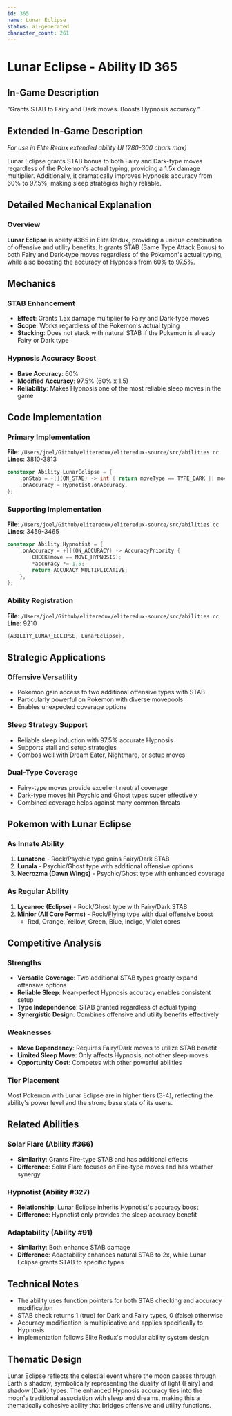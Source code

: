 ```yaml
---
id: 365
name: Lunar Eclipse
status: ai-generated
character_count: 261
---
```


# Lunar Eclipse - Ability ID 365

## In-Game Description
"Grants STAB to Fairy and Dark moves. Boosts Hypnosis accuracy."

## Extended In-Game Description
*For use in Elite Redux extended ability UI (280-300 chars max)*

Lunar Eclipse grants STAB bonus to both Fairy and Dark-type moves regardless of the Pokemon's actual typing, providing a 1.5x damage multiplier. Additionally, it dramatically improves Hypnosis accuracy from 60% to 97.5%, making sleep strategies highly reliable.

## Detailed Mechanical Explanation

### Overview

**Lunar Eclipse** is ability #365 in Elite Redux, providing a unique combination of offensive and utility benefits. It grants STAB (Same Type Attack Bonus) to both Fairy and Dark-type moves regardless of the Pokemon's actual typing, while also boosting the accuracy of Hypnosis from 60% to 97.5%.

## Mechanics

### STAB Enhancement
- **Effect**: Grants 1.5x damage multiplier to Fairy and Dark-type moves
- **Scope**: Works regardless of the Pokemon's actual typing
- **Stacking**: Does not stack with natural STAB if the Pokemon is already Fairy or Dark type

### Hypnosis Accuracy Boost
- **Base Accuracy**: 60%
- **Modified Accuracy**: 97.5% (60% x 1.5)
- **Reliability**: Makes Hypnosis one of the most reliable sleep moves in the game

## Code Implementation

### Primary Implementation
**File**: `/Users/joel/Github/eliteredux/eliteredux-source/src/abilities.cc`
**Lines**: 3810-3813

```cpp
constexpr Ability LunarEclipse = {
    .onStab = +[](ON_STAB) -> int { return moveType == TYPE_DARK || moveType == TYPE_FAIRY; },
    .onAccuracy = Hypnotist.onAccuracy,
};
```

### Supporting Implementation
**File**: `/Users/joel/Github/eliteredux/eliteredux-source/src/abilities.cc`
**Lines**: 3459-3465

```cpp
constexpr Ability Hypnotist = {
    .onAccuracy = +[](ON_ACCURACY) -> AccuracyPriority {
        CHECK(move == MOVE_HYPNOSIS);
        *accuracy *= 1.5;
        return ACCURACY_MULTIPLICATIVE;
    },
};
```

### Ability Registration
**File**: `/Users/joel/Github/eliteredux/eliteredux-source/src/abilities.cc`
**Line**: 9210

```cpp
{ABILITY_LUNAR_ECLIPSE, LunarEclipse},
```

## Strategic Applications

### Offensive Versatility
- Pokemon gain access to two additional offensive types with STAB
- Particularly powerful on Pokemon with diverse movepools
- Enables unexpected coverage options

### Sleep Strategy Support
- Reliable sleep induction with 97.5% accurate Hypnosis
- Supports stall and setup strategies
- Combos well with Dream Eater, Nightmare, or setup moves

### Dual-Type Coverage
- Fairy-type moves provide excellent neutral coverage
- Dark-type moves hit Psychic and Ghost types super effectively
- Combined coverage helps against many common threats

## Pokemon with Lunar Eclipse

### As Innate Ability
1. **Lunatone** - Rock/Psychic type gains Fairy/Dark STAB
2. **Lunala** - Psychic/Ghost type with additional offensive options
3. **Necrozma (Dawn Wings)** - Psychic/Ghost type with enhanced coverage

### As Regular Ability
1. **Lycanroc (Eclipse)** - Rock/Ghost type with Fairy/Dark STAB
2. **Minior (All Core Forms)** - Rock/Flying type with dual offensive boost
   - Red, Orange, Yellow, Green, Blue, Indigo, Violet cores

## Competitive Analysis

### Strengths
- **Versatile Coverage**: Two additional STAB types greatly expand offensive options
- **Reliable Sleep**: Near-perfect Hypnosis accuracy enables consistent setup
- **Type Independence**: STAB granted regardless of actual typing
- **Synergistic Design**: Combines offensive and utility benefits effectively

### Weaknesses
- **Move Dependency**: Requires Fairy/Dark moves to utilize STAB benefit
- **Limited Sleep Move**: Only affects Hypnosis, not other sleep moves
- **Opportunity Cost**: Competes with other powerful abilities

### Tier Placement
Most Pokemon with Lunar Eclipse are in higher tiers (3-4), reflecting the ability's power level and the strong base stats of its users.

## Related Abilities

### Solar Flare (Ability #366)
- **Similarity**: Grants Fire-type STAB and has additional effects
- **Difference**: Solar Flare focuses on Fire-type moves and has weather synergy

### Hypnotist (Ability #327)
- **Relationship**: Lunar Eclipse inherits Hypnotist's accuracy boost
- **Difference**: Hypnotist only provides the sleep accuracy benefit

### Adaptability (Ability #91)
- **Similarity**: Both enhance STAB damage
- **Difference**: Adaptability enhances natural STAB to 2x, while Lunar Eclipse grants STAB to specific types

## Technical Notes

- The ability uses function pointers for both STAB checking and accuracy modification
- STAB check returns 1 (true) for Dark and Fairy types, 0 (false) otherwise
- Accuracy modification is multiplicative and applies specifically to Hypnosis
- Implementation follows Elite Redux's modular ability system design

## Thematic Design

Lunar Eclipse reflects the celestial event where the moon passes through Earth's shadow, symbolically representing the duality of light (Fairy) and shadow (Dark) types. The enhanced Hypnosis accuracy ties into the moon's traditional association with sleep and dreams, making this a thematically cohesive ability that bridges offensive and utility functions.


